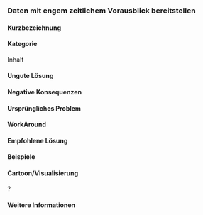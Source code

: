 ### Daten mit engem zeitlichem Vorausblick bereitstellen

#### Kurzbezeichnung

#### Kategorie
Inhalt

#### Ungute Lösung

#### Negative Konsequenzen

#### Ursprüngliches Problem

#### WorkAround


#### Empfohlene Lösung

#### Beispiele

#### Cartoon/Visualisierung
?

#### Weitere Informationen